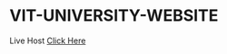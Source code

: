 # VIT-UNIVERSITY-WEBSITE
Live Host 
<a href="https://prathamsahani.github.io/VIT-UNIVERSITY-WEBSITE/
"> Click Here</a>

